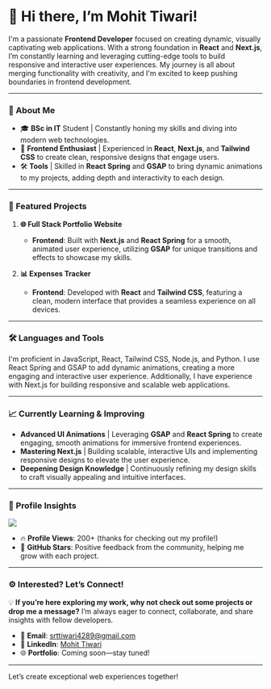 # 👋 Hi there, I’m Mohit Tiwari!

I'm a passionate **Frontend Developer** focused on creating dynamic, visually captivating web applications. With a strong foundation in **React** and **Next.js**, I’m constantly learning and leveraging cutting-edge tools to build responsive and interactive user experiences. My journey is all about merging functionality with creativity, and I'm excited to keep pushing boundaries in frontend development.

---

### 🚀 About Me

- 🎓 **BSc in IT** Student | Constantly honing my skills and diving into modern web technologies.
- 🎨 **Frontend Enthusiast** | Experienced in **React**, **Next.js**, and **Tailwind CSS** to create clean, responsive designs that engage users.
- 🛠️ **Tools** | Skilled in **React Spring** and **GSAP** to bring dynamic animations to my projects, adding depth and interactivity to each design.

---

### 🌟 Featured Projects

1. **🌐 Full Stack Portfolio Website**
   - **Frontend**: Built with **Next.js** and **React Spring** for a smooth, animated user experience, utilizing **GSAP** for unique transitions and effects to showcase my skills.

2. **📊 Expenses Tracker**
   - **Frontend**: Developed with **React** and **Tailwind CSS**, featuring a clean, modern interface that provides a seamless experience on all devices.

---

### 🛠️ Languages and Tools

I'm proficient in JavaScript, React, Tailwind CSS, Node.js, and Python. I use React Spring and GSAP to add dynamic animations, creating a more engaging and interactive user experience. Additionally, I have experience with Next.js for building responsive and scalable web applications.

---

### 📈 Currently Learning & Improving

- **Advanced UI Animations** | Leveraging **GSAP** and **React Spring** to create engaging, smooth animations for immersive frontend experiences.
- **Mastering Next.js** | Building scalable, interactive UIs and implementing responsive designs to elevate the user experience.
- **Deepening Design Knowledge** | Continuously refining my design skills to craft visually appealing and intuitive interfaces.

---

### 👀 Profile Insights

 <a href="https://u8views.com/github/Mohit4289"><img src="https://u8views.com/api/v1/github/profiles/168074292/views/day-week-month-total-count.svg"></a>

- 🔥 **Profile Views**: 200+ (thanks for checking out my profile!)
- 🌟 **GitHub Stars**: Positive feedback from the community, helping me grow with each project.

---

### ⚙️ Interested? Let’s Connect!

💡 **If you’re here exploring my work, why not check out some projects or drop me a message?** I’m always eager to connect, collaborate, and share insights with fellow developers. 

- 📧 **Email**: [srttiwari4289@gmail.com](mailto:srttiwari4289@gmail.com)
- 💼 **LinkedIn**: [Mohit Tiwari](https://www.linkedin.com/in/mohit-tiwari-1967b32a5)
- 🌐 **Portfolio**: Coming soon—stay tuned!

---

Let’s create exceptional web experiences together!
